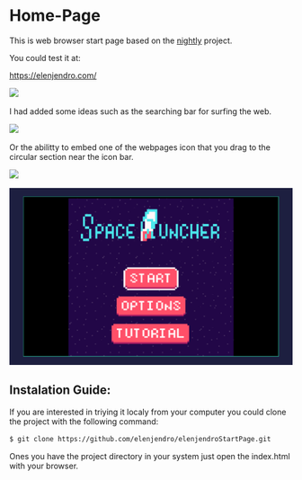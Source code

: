 # Home-Page
This is web browser start page based on the [nightly](https://github.com/damnitharshit/nightly) project.

You could test it at:

https://elenjendro.com/

![](/screenshots/scr1.png)

I had added some ideas such as the searching bar for surfing the web.

![](/screenshots/scr4.png)

Or the abilitty to embed one of the webpages icon that you drag to the circular section near the icon bar.

![](/screenshots/scr2.png)

![](/screenshots/scr3.png)

## Instalation Guide:

If you are interested in triying it localy from your computer you could clone the project with the following command:

```bash
$ git clone https://github.com/elenjendro/elenjendroStartPage.git
```

Ones you have the project directory in your system just open the index.html with your browser.



